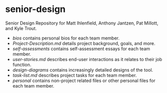 # senior-design

Senior Design Repository for Matt Ihlenfield, Anthony Jantzen, Pat Millott, and Kyle Trout.

* *bios* contains personal bios for each team member.
* *Project-Description.md* details project background, goals, and more.
* *self-assessments* contains self-assessment essays for each team member.
* *user-stories.md* describes end-user interactions as it relates to their job function.
* *design-diagrams* contains increasingly detailed designs of the tool.
* *task-list.md* describes project tasks for each team member.
* *personal* contains non-project related files or other personal files for each team member.
